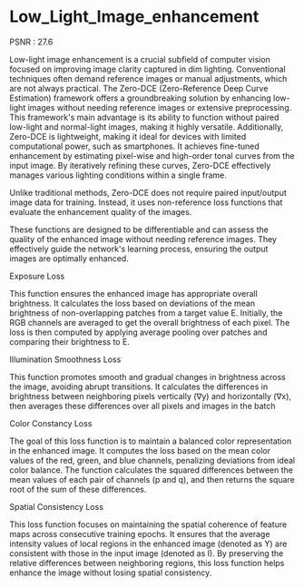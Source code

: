 # Low_Light_Image_enhancement
PSNR : 27.6

Low-light image enhancement is a crucial subfield of computer vision focused on improving image clarity captured in dim lighting. Conventional techniques often demand reference images or manual adjustments, which are not always practical. The Zero-DCE (Zero-Reference Deep Curve Estimation) framework offers a groundbreaking solution by enhancing low-light images without needing reference images or extensive preprocessing. This framework's main advantage is its ability to function without paired low-light and normal-light images, making it highly versatile. Additionally, Zero-DCE is lightweight, making it ideal for devices with limited computational power, such as smartphones. It achieves fine-tuned enhancement by estimating pixel-wise and high-order tonal curves from the input image. By iteratively refining these curves, Zero-DCE effectively manages various lighting conditions within a single frame.

Unlike traditional methods, Zero-DCE does not require paired input/output image data for training. Instead, it uses non-reference loss functions that evaluate the enhancement quality of the images.

These functions are designed to be differentiable and can assess the quality of the enhanced image without needing reference images. They effectively guide the network's learning process, ensuring the output images are optimally enhanced.

Exposure Loss

This function ensures the enhanced image has appropriate overall brightness. It calculates the loss based on deviations of the mean brightness of non-overlapping patches from a target value E. Initially, the RGB channels are averaged to get the overall brightness of each pixel. The loss is then computed by applying average pooling over patches and comparing their brightness to E.

Illumination Smoothness Loss

This function promotes smooth and gradual changes in brightness across the image, avoiding abrupt transitions. It calculates the differences in brightness between neighboring pixels vertically (∇y) and horizontally (∇x), then averages these differences over all pixels and images in the batch

Color Constancy Loss

The goal of this loss function is to maintain a balanced color representation in the enhanced image. It computes the loss based on the mean color values of the red, green, and blue channels, penalizing deviations from ideal color balance. The function calculates the squared differences between the mean values of each pair of channels (p and q), and then returns the square root of the sum of these differences.

Spatial Consistency Loss

This loss function focuses on maintaining the spatial coherence of feature maps across consecutive training epochs. It ensures that the average intensity values of local regions in the enhanced image (denoted as Y) are consistent with those in the input image (denoted as I). By preserving the relative differences between neighboring regions, this loss function helps enhance the image without losing spatial consistency.
